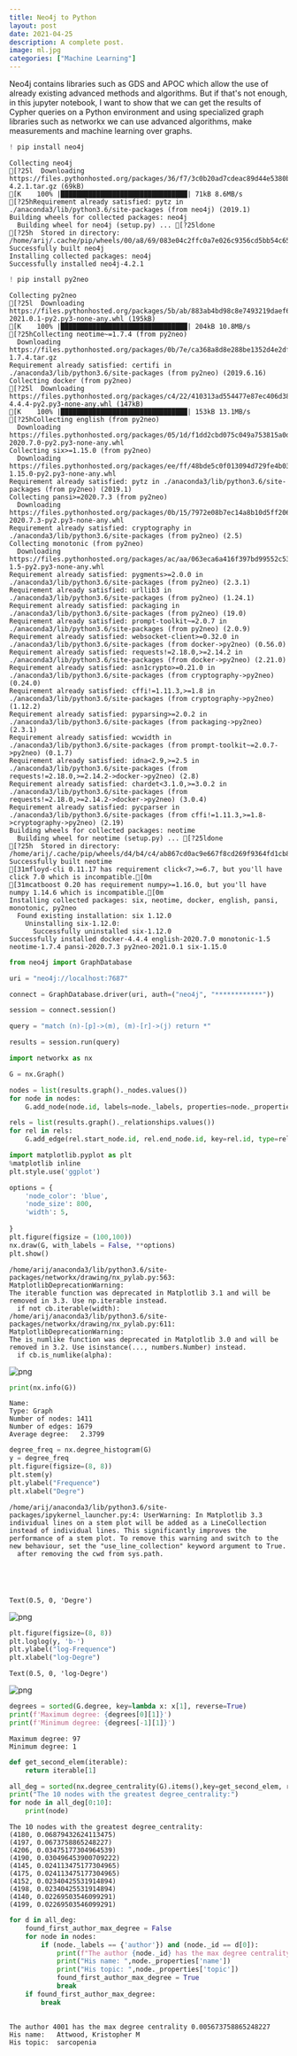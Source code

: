 ```yaml
---
title: Neo4j to Python
layout: post
date: 2021-04-25
description: A complete post.
image: ml.jpg
categories: ["Machine Learning"]
---
```




Neo4j contains libraries such as GDS and APOC which allow the use of already existing advanced methods and algorithms. But if that's not enough, in this jupyter notebook, I want to show that we can get the results of Cypher queries on a Python environment and using specialized graph libraries such as networkx we can use advanced algorithms, make measurements and machine learning over graphs.


```python
! pip install neo4j
```

    Collecting neo4j
    [?25l  Downloading https://files.pythonhosted.org/packages/36/f7/3c0b20ad7cdeac89d44e5380b0b4507995b1aec843692e3e76dd6cd1c638/neo4j-4.2.1.tar.gz (69kB)
    [K    100% |████████████████████████████████| 71kB 8.6MB/s 
    [?25hRequirement already satisfied: pytz in ./anaconda3/lib/python3.6/site-packages (from neo4j) (2019.1)
    Building wheels for collected packages: neo4j
      Building wheel for neo4j (setup.py) ... [?25ldone
    [?25h  Stored in directory: /home/arij/.cache/pip/wheels/00/a8/69/083e04c2ffc0a7e026c9356cd5bb54c65128f3e08ef8371be0
    Successfully built neo4j
    Installing collected packages: neo4j
    Successfully installed neo4j-4.2.1



```python
! pip install py2neo
```

    Collecting py2neo
    [?25l  Downloading https://files.pythonhosted.org/packages/5b/ab/883ab4bd98c8e7493219daef648a54dc6f9c115c424e5b31d4c787838ffc/py2neo-2021.0.1-py2.py3-none-any.whl (195kB)
    [K    100% |████████████████████████████████| 204kB 10.8MB/s 
    [?25hCollecting neotime~=1.7.4 (from py2neo)
      Downloading https://files.pythonhosted.org/packages/0b/7e/ca368a8d8e288be1352d4e2df35da1e01f8aaffbf526695df71630bcb8a6/neotime-1.7.4.tar.gz
    Requirement already satisfied: certifi in ./anaconda3/lib/python3.6/site-packages (from py2neo) (2019.6.16)
    Collecting docker (from py2neo)
    [?25l  Downloading https://files.pythonhosted.org/packages/c4/22/410313ad554477e87ec406d38d85f810e61ddb0d2fc44e64994857476de9/docker-4.4.4-py2.py3-none-any.whl (147kB)
    [K    100% |████████████████████████████████| 153kB 13.1MB/s 
    [?25hCollecting english (from py2neo)
      Downloading https://files.pythonhosted.org/packages/05/1d/f1dd2cbd075c049a753815a0d1f29f29be3c09a62fb01a9ba74356bfee08/english-2020.7.0-py2.py3-none-any.whl
    Collecting six>=1.15.0 (from py2neo)
      Downloading https://files.pythonhosted.org/packages/ee/ff/48bde5c0f013094d729fe4b0316ba2a24774b3ff1c52d924a8a4cb04078a/six-1.15.0-py2.py3-none-any.whl
    Requirement already satisfied: pytz in ./anaconda3/lib/python3.6/site-packages (from py2neo) (2019.1)
    Collecting pansi>=2020.7.3 (from py2neo)
      Downloading https://files.pythonhosted.org/packages/0b/15/7972e08b7ec14a8b10d5ff206c644d4478906c909c134123ed7e6bd16724/pansi-2020.7.3-py2.py3-none-any.whl
    Requirement already satisfied: cryptography in ./anaconda3/lib/python3.6/site-packages (from py2neo) (2.5)
    Collecting monotonic (from py2neo)
      Downloading https://files.pythonhosted.org/packages/ac/aa/063eca6a416f397bd99552c534c6d11d57f58f2e94c14780f3bbf818c4cf/monotonic-1.5-py2.py3-none-any.whl
    Requirement already satisfied: pygments>=2.0.0 in ./anaconda3/lib/python3.6/site-packages (from py2neo) (2.3.1)
    Requirement already satisfied: urllib3 in ./anaconda3/lib/python3.6/site-packages (from py2neo) (1.24.1)
    Requirement already satisfied: packaging in ./anaconda3/lib/python3.6/site-packages (from py2neo) (19.0)
    Requirement already satisfied: prompt-toolkit~=2.0.7 in ./anaconda3/lib/python3.6/site-packages (from py2neo) (2.0.9)
    Requirement already satisfied: websocket-client>=0.32.0 in ./anaconda3/lib/python3.6/site-packages (from docker->py2neo) (0.56.0)
    Requirement already satisfied: requests!=2.18.0,>=2.14.2 in ./anaconda3/lib/python3.6/site-packages (from docker->py2neo) (2.21.0)
    Requirement already satisfied: asn1crypto>=0.21.0 in ./anaconda3/lib/python3.6/site-packages (from cryptography->py2neo) (0.24.0)
    Requirement already satisfied: cffi!=1.11.3,>=1.8 in ./anaconda3/lib/python3.6/site-packages (from cryptography->py2neo) (1.12.2)
    Requirement already satisfied: pyparsing>=2.0.2 in ./anaconda3/lib/python3.6/site-packages (from packaging->py2neo) (2.3.1)
    Requirement already satisfied: wcwidth in ./anaconda3/lib/python3.6/site-packages (from prompt-toolkit~=2.0.7->py2neo) (0.1.7)
    Requirement already satisfied: idna<2.9,>=2.5 in ./anaconda3/lib/python3.6/site-packages (from requests!=2.18.0,>=2.14.2->docker->py2neo) (2.8)
    Requirement already satisfied: chardet<3.1.0,>=3.0.2 in ./anaconda3/lib/python3.6/site-packages (from requests!=2.18.0,>=2.14.2->docker->py2neo) (3.0.4)
    Requirement already satisfied: pycparser in ./anaconda3/lib/python3.6/site-packages (from cffi!=1.11.3,>=1.8->cryptography->py2neo) (2.19)
    Building wheels for collected packages: neotime
      Building wheel for neotime (setup.py) ... [?25ldone
    [?25h  Stored in directory: /home/arij/.cache/pip/wheels/d4/b4/c4/ab867cd0ac9e667f8cd269f9364fd1cb8ee75fe50f5ce97c79
    Successfully built neotime
    [31mfloyd-cli 0.11.17 has requirement click<7,>=6.7, but you'll have click 7.0 which is incompatible.[0m
    [31mcatboost 0.20 has requirement numpy>=1.16.0, but you'll have numpy 1.14.6 which is incompatible.[0m
    Installing collected packages: six, neotime, docker, english, pansi, monotonic, py2neo
      Found existing installation: six 1.12.0
        Uninstalling six-1.12.0:
          Successfully uninstalled six-1.12.0
    Successfully installed docker-4.4.4 english-2020.7.0 monotonic-1.5 neotime-1.7.4 pansi-2020.7.3 py2neo-2021.0.1 six-1.15.0



```python
from neo4j import GraphDatabase
```


```python
uri = "neo4j://localhost:7687"
```


```python
connect = GraphDatabase.driver(uri, auth=("neo4j", "************"))
```


```python
session = connect.session()
```


```python
query = "match (n)-[p]->(m), (m)-[r]->(j) return *"
```


```python
results = session.run(query)
```


```python
import networkx as nx
```


```python
G = nx.Graph()

nodes = list(results.graph()._nodes.values())
for node in nodes:
    G.add_node(node.id, labels=node._labels, properties=node._properties)

rels = list(results.graph()._relationships.values())
for rel in rels:
    G.add_edge(rel.start_node.id, rel.end_node.id, key=rel.id, type=rel.type, properties=rel._properties)
```


```python
import matplotlib.pyplot as plt
%matplotlib inline
plt.style.use('ggplot')
```


```python
options = {
    'node_color': 'blue',
    'node_size': 800,
    'width': 5,
    
}
plt.figure(figsize = (100,100))
nx.draw(G, with_labels = False, **options)
plt.show()
```

    /home/arij/anaconda3/lib/python3.6/site-packages/networkx/drawing/nx_pylab.py:563: MatplotlibDeprecationWarning: 
    The iterable function was deprecated in Matplotlib 3.1 and will be removed in 3.3. Use np.iterable instead.
      if not cb.iterable(width):
    /home/arij/anaconda3/lib/python3.6/site-packages/networkx/drawing/nx_pylab.py:611: MatplotlibDeprecationWarning: 
    The is_numlike function was deprecated in Matplotlib 3.0 and will be removed in 3.2. Use isinstance(..., numbers.Number) instead.
      if cb.is_numlike(alpha):



![png](/img/Neo4j_to_Python/output_12_1.png)



```python
print(nx.info(G))
```

    Name: 
    Type: Graph
    Number of nodes: 1411
    Number of edges: 1679
    Average degree:   2.3799



```python
degree_freq = nx.degree_histogram(G)
y = degree_freq
plt.figure(figsize=(8, 8))
plt.stem(y)
plt.ylabel("Frequence")
plt.xlabel("Degre")
```

    /home/arij/anaconda3/lib/python3.6/site-packages/ipykernel_launcher.py:4: UserWarning: In Matplotlib 3.3 individual lines on a stem plot will be added as a LineCollection instead of individual lines. This significantly improves the performance of a stem plot. To remove this warning and switch to the new behaviour, set the "use_line_collection" keyword argument to True.
      after removing the cwd from sys.path.





    Text(0.5, 0, 'Degre')




![png](/img/Neo4j_to_Python/output_14_2.png)



```python
plt.figure(figsize=(8, 8))
plt.loglog(y, 'b-')
plt.ylabel("log-Frequence")
plt.xlabel("log-Degre")
```




    Text(0.5, 0, 'log-Degre')




![png](/img/Neo4j_to_Python/output_15_1.png)



```python
degrees = sorted(G.degree, key=lambda x: x[1], reverse=True)
print(f'Maximum degree: {degrees[0][1]}')
print(f'Minimum degree: {degrees[-1][1]}')
```

    Maximum degree: 97
    Minimum degree: 1



```python
def get_second_elem(iterable):
    return iterable[1]
```


```python
all_deg = sorted(nx.degree_centrality(G).items(),key=get_second_elem, reverse=True)
print("The 10 nodes with the greatest degree_centrality:")
for node in all_deg[0:10]:
    print(node)
```

    The 10 nodes with the greatest degree_centrality:
    (4180, 0.06879432624113475)
    (4197, 0.0673758865248227)
    (4206, 0.03475177304964539)
    (4190, 0.030496453900709222)
    (4145, 0.024113475177304965)
    (4175, 0.024113475177304965)
    (4152, 0.02340425531914894)
    (4198, 0.02340425531914894)
    (4140, 0.02269503546099291)
    (4199, 0.02269503546099291)



```python
for d in all_deg:
    found_first_author_max_degree = False
    for node in nodes:
        if (node._labels == {'author'}) and (node._id == d[0]):
            print(f"The author {node._id} has the max degree centrality {d[1]}")
            print("His name: ",node._properties['name'])
            print("His topic: ",node._properties['topic'])
            found_first_author_max_degree = True
            break
    if found_first_author_max_degree:
        break
    
```

    The author 4001 has the max degree centrality 0.005673758865248227
    His name:   Attwood, Kristopher M
    His topic:  sarcopenia



```python

```
